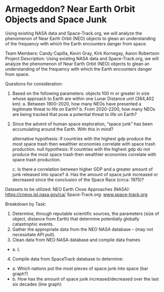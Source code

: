 # Armageddon? Near Earth Orbit Objects and Space Junk
Using existing NASA data and Space-Track.org, we will analyze the phenomenon of Near Earth Orbit (NEO) objects to glean an understanding of the frequency with which the Earth encounters danger from space.

Team Members: Candy Capilla, Kevin Gray, Kirk Kornegay, Aaron Robertson
Project Description: Using existing NASA data and Space-Track.org, we will analyze the
phenomenon of Near Earth Orbit (NEO) objects to glean an understanding of the frequency
with which the Earth encounters danger from space.


Questions for consideration:
1. Based on the following parameters: objects 100 m or greater in size whose approach to Earth are within one Lunar Distance unit (384,402 km):
    a. Between 1900-2020, how many NEOs have presented a legitimate threat to life on Earth? 
    b. From 2020-2200, how many NEOs are being tracked that pose a potential threat to life on Earth?

2. Since the advent of human space exploration, “space junk” has been accumulating
around the Earth. With this in mind?
    
   alternative hypothesis: If countries with the highest gdp produce the most space trash then wealthier economies correlate with space trash    production.
   null hypothesis: If countries with the highest gdp do not produce the most space trash then wealthier economies correlate with space trash    production.
   
   c. Is there a correlation between higher GDP and a greater amount of junk released into space?
   d. Has the amount of space junk increased or decreased since the conclusion of the Space Race (circa: 1975)?
   
Datasets to be utilized:
NEO Earth Close Approaches (NASA): https://cneos.jpl.nasa.gov/ca/
Space-Track.org: www.space-track.org

Breakdown by Task:
1. Determine, through reputable scientific sources, the parameters (size of object, distance
from Earth) that determine potentially globally catastrophic events.
2. Gather the appropriate data from the NEO NASA database – (may not necessitate API
pull).
3. Clean data from NEO NASA database and compile data frames
  * a. L
4. Compile data from SpaceTrack database to determine:
  * a. Which nations put the most pieces of space junk into space (bar graph?)
  * b. How has the amount of space junk increased/decreased over the last six decades (line graph)

